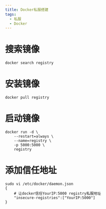 ```yaml
---
title: Docker私服搭建
tags:
  - 私服
  - Docker
---
```


# 搜索镜像
~~~shell
docker search registry
~~~

# 安装镜像
~~~shell
docker pull registry
~~~

# 启动镜像
~~~shell
docker run -d \
    --restart=always \
    --name=registry \
    -p 5000:5000 \
    registry
~~~

# 添加信任地址
~~~shell
sudo vi /etc/docker/daemon.json
{
    # 让docker信任YourIP:5000 registry私服地址
    "insecure-registries":["YourIP:5000"]
}
~~~
